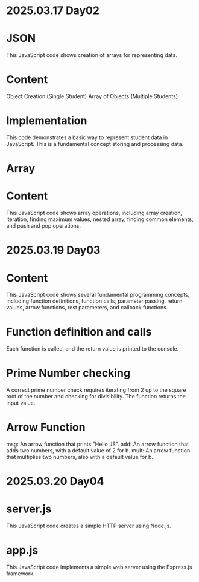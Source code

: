 # 2025.03.17 Day02

# JSON

This JavaScript code shows creation of arrays for representing data.

# Content

Object Creation (Single Student)
Array of Objects (Multiple Students)

# Implementation

This code demonstrates a basic way to represent student data in JavaScript. 
This is a fundamental concept storing and processing data.


# Array

# Content

This JavaScript code shows array operations, including array creation, iteration, finding maximum values, nested array, finding common elements, and push and pop operations.



# 2025.03.19 Day03

# Content

This JavaScript code shows several fundamental programming concepts, including function definitions, function calls, parameter passing, return values, arrow functions, rest parameters, and callback functions. 

# Function definition and calls

Each function is called, and the return value is printed to the console.

# Prime Number checking

A correct prime number check requires iterating from 2 up to the square root of the number and checking for divisibility.
The function returns the input value.

# Arrow Function

msg: An arrow function that prints "Hello JS".
add: An arrow function that adds two numbers, with a default value of 2 for b.
mult: An arrow function that multiplies two numbers, also with a default value for b.



# 2025.03.20 Day04

# server.js

This JavaScript code creates a simple HTTP server using Node.js.

# app.js

This JavaScript code implements a simple web server using the Express.js framework. 

